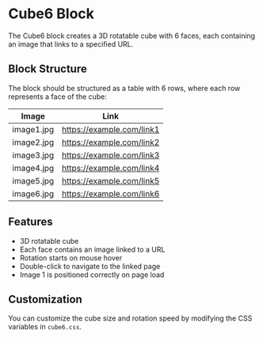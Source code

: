# Cube6 Block

The Cube6 block creates a 3D rotatable cube with 6 faces, each containing an image that links to a specified URL.

## Block Structure

The block should be structured as a table with 6 rows, where each row represents a face of the cube:

| Image | Link |
|-------|------|
| image1.jpg | https://example.com/link1 |
| image2.jpg | https://example.com/link2 |
| image3.jpg | https://example.com/link3 |
| image4.jpg | https://example.com/link4 |
| image5.jpg | https://example.com/link5 |
| image6.jpg | https://example.com/link6 |

## Features

- 3D rotatable cube
- Each face contains an image linked to a URL
- Rotation starts on mouse hover
- Double-click to navigate to the linked page
- Image 1 is positioned correctly on page load

## Customization

You can customize the cube size and rotation speed by modifying the CSS variables in `cube6.css`.